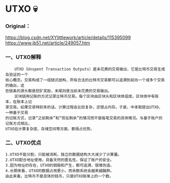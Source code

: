 # UTXO :skull:
### Original：
https://blog.csdn.net/XYlittlework/article/details/115395099
https://www.jb51.net/article/249057.htm
### 一、UTXO解释
        UTXO（Unspent Transaction Outputs）是未花费的交易输出，它是比特币交易生成及验证的一个
    核心概念。交易构成了一组链式结构，所有合法的比特币交易都可以追溯到前向一个或多个交易的输出，这
    些链条的源头都是挖矿奖励，末尾则是当前未花费的交易输出。
        区块链用记账的方式记录比特币交易。每个区块由区块头和区块体组成，区块体中有账本，在账本上记
    录交易。如果交易特别多的话，计算过程会比较复杂，还很占内存。于是，中本聪提出UTXO，一种基于交易
    的记账方式，记录“之前剩余”和“现在剩余”的情况而不是每笔交易的具体情况。与基于账户的记账方式相比，
    UTXO在计算复杂度、存储空间等方面，都很占优势。
### 二、UTXO优点
    1.UTXO不能分割，只能被消耗，独立的数据结构大大减少了计算量。
    2.UTXO配合地址使用，具备天然的匿名性，保证了账户的安全。
    3.因为地址的存在，UTXO的销毁和产生，都可追溯，很难伪造。
    4.长期来看，UTXO的数据占用更小，而余额系统会越来越臃肿。
    由此来看，比特币不是具体的钱币，只是UTXO账单上的一个数。
